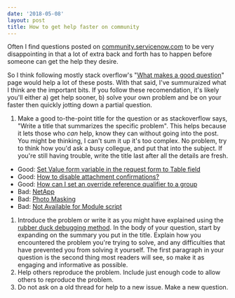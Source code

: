 ```yaml
---
date: '2018-05-08'
layout: post
title: How to get help faster on community
---
```


Often I find questions posted on
[community.servicenow.com](https://community.servicenow.com) to be very
disappointing in that a lot of extra back and forth has to happen before
someone can get the help they desire.

So I think following mostly stack overflow's "[What makes a good
question](https://stackoverflow.com/help/how-to-ask)" page would help a
lot of these posts. With that said, I've summuraized what I think are
the important bits. If you follow these recomendation, it's likely
you'll either a) get help sooner, b) solve your own problem and be on
your faster then quickly jotting down a partial question.

1.  Make a good to-the-point title for the question or as stackoverflow
    says, "Write a title that summarizes the specific problem". This
    helps because it lets those who *can* help, know they can without
    going into the post. You might be thinking, I can't sum it up it's
    too complex. No problem, try to think how you'd ask a busy collegue,
    and put that into the subject. If you're still having trouble, write
    the title last after all the details are fresh.

-   Good: [Set Value form variable in the request form to Table
    field](https://community.servicenow.com/community?id=community_question&sys_id=d84503addbd8dbc01dcaf3231f96191b)
-   Good: [How to disable attachment
    confirmations?](https://community.servicenow.com/community?id=community_question&sys_id=96db0be1db9cdbc01dcaf3231f961921)
-   Good: [How can I set an override reference qualifier to a
    group](https://community.servicenow.com/community?id=community_question&sys_id=8cb9d5bedbf517004e1df4621f96198f)
-   Bad:
    [NetApp](https://community.servicenow.com/community?id=community_question&sys_id=3b932544db8a9340fc5b7a9e0f9619a5)
-   Bad: [Photo
    Masking](https://community.servicenow.com/community?id=community_question&sys_id=19121900dbc29f404837f3231f9619b1)
-   Bad: [Not Available for Module
    script](https://community.servicenow.com/community?id=community_question&sys_id=4b34dac8db461f403882fb651f961903)

1.  Introduce the problem or write it as you might have explained using
    the [rubber duck debugging
    method](https://en.wikipedia.org/wiki/Rubber_duck_debugging). In the
    body of your question, start by expanding on the summary you put in
    the title. Explain how you encountered the problem you're trying to
    solve, and any difficulties that have prevented you from solving it
    yourself. The first paragraph in your question is the second thing
    most readers will see, so make it as engaging and informative as
    possible.
2.  Help others reproduce the problem. Include just enough code to allow
    others to reproduce the problem.
3.  Do not ask on a old thread for help to a new issue. Make a new
    question.
